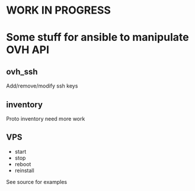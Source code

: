 # WORK IN PROGRESS
# Some stuff for ansible to manipulate OVH API
## ovh_ssh
Add/remove/modify ssh keys
## inventory
Proto inventory need more work
## VPS
* start
* stop
* reboot
* reinstall

See source for examples
